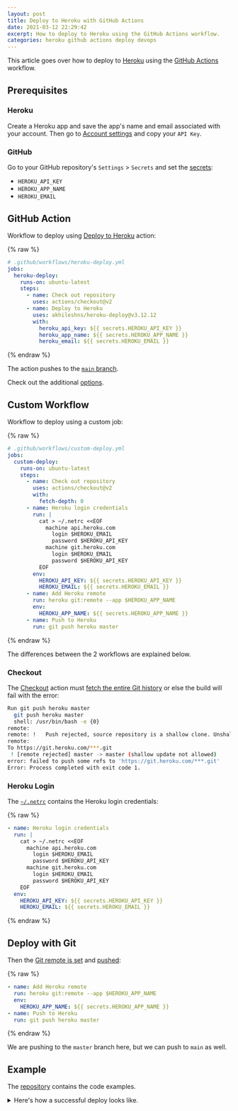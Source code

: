 ```yaml
---
layout: post
title: Deploy to Heroku with GitHub Actions
date: 2021-03-12 22:29:42
excerpt: How to deploy to Heroku using the GitHub Actions workflow.
categories: heroku github actions deploy devops
---
```


<!--email_off-->

This article goes over how to deploy to [Heroku](https://b.remarkabl.org/heroku) using the [GitHub Actions](https://b.remarkabl.org/github-actions) workflow.

## Prerequisites

### Heroku

Create a Heroku app and save the app's name and email associated with your account. Then go to [Account settings](https://dashboard.heroku.com/account) and copy your `API Key`.

### GitHub

Go to your GitHub repository's `Settings` > `Secrets` and set the [secrets](https://docs.github.com/en/actions/reference/encrypted-secrets):

- `HEROKU_API_KEY`
- `HEROKU_APP_NAME`
- `HEROKU_EMAIL`

## GitHub Action

Workflow to deploy using [Deploy to Heroku](https://github.com/marketplace/actions/deploy-to-heroku) action:

{% raw %}

```yml
# .github/workflows/heroku-deploy.yml
jobs:
  heroku-deploy:
    runs-on: ubuntu-latest
    steps:
      - name: Check out repository
        uses: actions/checkout@v2
      - name: Deploy to Heroku
        uses: akhileshns/heroku-deploy@v3.12.12
        with:
          heroku_api_key: ${{ secrets.HEROKU_API_KEY }}
          heroku_app_name: ${{ secrets.HEROKU_APP_NAME }}
          heroku_email: ${{ secrets.HEROKU_EMAIL }}
```

{% endraw %}

The action pushes to the [`main` branch](https://devcenter.heroku.com/articles/git-branches).

Check out the additional [options](https://github.com/marketplace/actions/deploy-to-heroku#options).

## Custom Workflow

Workflow to deploy using a custom job:

{% raw %}

```yml
# .github/workflows/custom-deploy.yml
jobs:
  custom-deploy:
    runs-on: ubuntu-latest
    steps:
      - name: Check out repository
        uses: actions/checkout@v2
        with:
          fetch-depth: 0
      - name: Heroku login credentials
        run: |
          cat > ~/.netrc <<EOF
            machine api.heroku.com
              login $HEROKU_EMAIL
              password $HEROKU_API_KEY
            machine git.heroku.com
              login $HEROKU_EMAIL
              password $HEROKU_API_KEY
          EOF
        env:
          HEROKU_API_KEY: ${{ secrets.HEROKU_API_KEY }}
          HEROKU_EMAIL: ${{ secrets.HEROKU_EMAIL }}
      - name: Add Heroku remote
        run: heroku git:remote --app $HEROKU_APP_NAME
        env:
          HEROKU_APP_NAME: ${{ secrets.HEROKU_APP_NAME }}
      - name: Push to Heroku
        run: git push heroku master
```

{% endraw %}

The differences between the 2 workflows are explained below.

### Checkout

The [Checkout](https://github.com/marketplace/actions/checkout) action must [fetch the entire Git history](https://github.com/marketplace/actions/checkout#fetch-all-history-for-all-tags-and-branches) or else the build will fail with the error:

```sh
Run git push heroku master
  git push heroku master
  shell: /usr/bin/bash -e {0}
remote:
remote: !	Push rejected, source repository is a shallow clone. Unshallow it with `git fetch --all --unshallow` and try pushing again.
remote:
To https://git.heroku.com/***.git
 ! [remote rejected] master -> master (shallow update not allowed)
error: failed to push some refs to 'https://git.heroku.com/***.git'
Error: Process completed with exit code 1.
```

### Heroku Login

The [`~/.netrc`](https://devcenter.heroku.com/articles/authentication#api-token-storage) contains the Heroku login credentials:

{% raw %}

```yml
- name: Heroku login credentials
  run: |
    cat > ~/.netrc <<EOF
      machine api.heroku.com
        login $HEROKU_EMAIL
        password $HEROKU_API_KEY
      machine git.heroku.com
        login $HEROKU_EMAIL
        password $HEROKU_API_KEY
    EOF
  env:
    HEROKU_API_KEY: ${{ secrets.HEROKU_API_KEY }}
    HEROKU_EMAIL: ${{ secrets.HEROKU_EMAIL }}
```

{% endraw %}

## Deploy with Git

Then the [Git remote is set](https://devcenter.heroku.com/articles/git#for-an-existing-heroku-app) and [pushed](https://devcenter.heroku.com/articles/git#deploying-code):

{% raw %}

```yml
- name: Add Heroku remote
  run: heroku git:remote --app $HEROKU_APP_NAME
  env:
    HEROKU_APP_NAME: ${{ secrets.HEROKU_APP_NAME }}
- name: Push to Heroku
  run: git push heroku master
```

{% endraw %}

We are pushing to the `master` branch here, but we can push to `main` as well.

## Example

The [repository](https://github.com/remarkablemark/github-actions-heroku-deploy) contains the code examples.

<p>
<details markdown="1">
<summary>Here's how a successful deploy looks like.</summary>

```sh
Created and wrote to ~/.netrc
Successfully logged into heroku
 ›   Warning: Our terms of service have changed:
Added git remote heroku
 ›   https://dashboard.heroku.com/terms-of-service
remote: Compressing source files... done.
remote: Building source:
remote:
remote: -----> Building on the Heroku-20 stack
remote: -----> Node.js app detected
remote:
remote: -----> Creating runtime environment
remote:
remote:        NPM_CONFIG_LOGLEVEL=error
remote:        NODE_VERBOSE=false
remote:        NODE_ENV=production
remote:        NODE_MODULES_CACHE=true
remote:
remote: -----> Installing binaries
remote:        engines.node (package.json):  unspecified
remote:        engines.npm (package.json):   unspecified (use default)
remote:
remote:        Resolving node version 14.x...
remote:        Downloading and installing node 14.16.0...
remote:        Using default npm version: 6.14.11
remote:
remote: -----> Restoring cache
remote:        - node_modules
remote:
remote: -----> Installing dependencies
remote:        Installing node modules (package.json)
remote:        audited 50 packages in 0.733s
remote:        found 0 vulnerabilities
remote:
remote:
remote: -----> Build
remote:
remote: -----> Caching build
remote:        - node_modules
remote:
remote: -----> Pruning devDependencies
remote:        audited 50 packages in 0.735s
remote:        found 0 vulnerabilities
remote:
remote:
remote: -----> Build succeeded!
remote: -----> Discovering process types
remote:        Procfile declares types     -> (none)
remote:        Default types for buildpack -> web
remote:
remote: -----> Compressing...
remote:        Done: 32.6M
remote: -----> Launching...
remote:        Released v6
remote:        https://***.herokuapp.com/ deployed to Heroku
remote:
remote: Verifying deploy... done.
To https://git.heroku.com/***.git
   88f00ab..1a1a302  HEAD -> main
```

</details>
</p>

<!--/email_off-->
